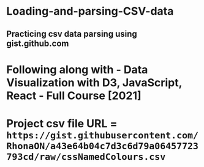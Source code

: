 # Loading-and-parsing-CSV-data

## Practicing csv data parsing using gist.github.com

# Following along with - Data Visualization with D3, JavaScript, React - Full Course [2021]

# Project csv file URL = `https://gist.githubusercontent.com/RhonaON/a43e64b04c7d3c6d79a06457723793cd/raw/cssNamedColours.csv`
